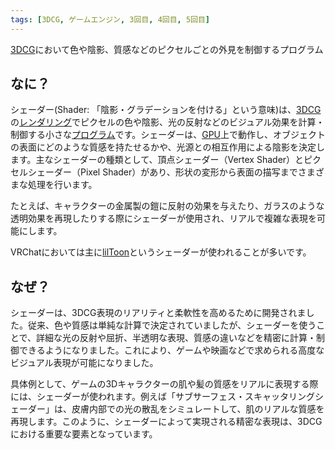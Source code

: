 ```yaml
---
tags: [3DCG, ゲームエンジン, 3回目, 4回目, 5回目]
---
```


[3DCG](/docs/索引/数字・記号/3DCG)において色や陰影、質感などのピクセルごとの外見を制御するプログラム

## なに？

シェーダー(Shader: 「陰影・グラデーションを付ける」という意味)は、[3DCG](/docs/索引/数字・記号/3DCG)の[レンダリング](/docs/索引/PQR/Rendering)でピクセルの色や陰影、光の反射などのビジュアル効果を計算・制御する小さな[プログラム](/docs/索引/は行/プログラム)です。シェーダーは、[GPU](/docs/索引/GHI/GPU)上で動作し、オブジェクトの表面にどのような質感を持たせるかや、光源との相互作用による陰影を決定します。主なシェーダーの種類として、頂点シェーダー（Vertex Shader）とピクセルシェーダー（Pixel Shader）があり、形状の変形から表面の描写までさまざまな処理を行います。

たとえば、キャラクターの金属製の鎧に反射の効果を与えたり、ガラスのような透明効果を再現したりする際にシェーダーが使用され、リアルで複雑な表現を可能にします。

VRChatにおいては主に[lilToon](/docs/索引/JKL/lilToon)というシェーダーが使われることが多いです。

## なぜ？

シェーダーは、3DCG表現のリアリティと柔軟性を高めるために開発されました。従来、色や質感は単純な計算で決定されていましたが、シェーダーを使うことで、詳細な光の反射や屈折、半透明な表現、質感の違いなどを精密に計算・制御できるようになりました。これにより、ゲームや映画などで求められる高度なビジュアル表現が可能になりました。

具体例として、ゲームの3Dキャラクターの肌や髪の質感をリアルに表現する際には、シェーダーが使われます。例えば「サブサーフェス・スキャッタリングシェーダー」は、皮膚内部での光の散乱をシミュレートして、肌のリアルな質感を再現します。このように、シェーダーによって実現される精密な表現は、3DCGにおける重要な要素となっています。
